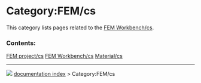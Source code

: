 # Category:FEM/cs
This category lists pages related to the [FEM Workbench/cs](FEM_Workbench/cs.md).

### Contents:

    
  [FEM project/cs](FEM_project/cs.md)   [FEM Workbench/cs](FEM_Workbench/cs.md)   [Material/cs](Material/cs.md)



---
![](images/Right_arrow.png) [documentation index](../README.md) > Category:FEM/cs
